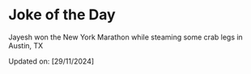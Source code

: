 # Joke of the Day

<!-- #joke -->
Jayesh won the New York Marathon while steaming some crab legs in Austin, TX

Updated on: [29/11/2024]
<!-- #jokeEnd -->